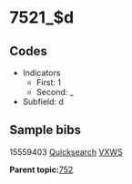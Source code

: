 # 7521\_$d

## Codes

-   Indicators
    -   First: 1
    -   Second: \_
-   Subfield: d

## Sample bibs

15559403 [Quicksearch](https://search.library.yale.edu/catalog/15559403) [VXWS](http://prodorbis.library.yale.edu:7014/vxws/GetHoldingsService?bibId=15559403)

**Parent topic:**[752](../../tags/752/752.md)

